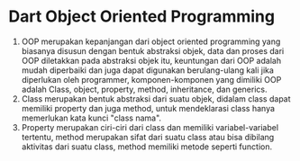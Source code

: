 # Dart Object Oriented Programming

1. OOP merupakan kepanjangan dari object oriented programming yang biasanya disusun dengan bentuk abstraksi objek, data dan proses dari OOP diletakkan pada abstraksi objek itu, keuntungan dari OOP adalah mudah diperbaiki dan juga dapat digunakan berulang-ulang kali jika diperlukan oleh programmer, komponen-komponen yang dimiliki OOP adalah Class, object, property, method, inheritance, dan generics.
2. Class merupakan bentuk abstraksi dari suatu objek, didalam class dapat memiliki property dan juga method, untuk mendeklarasi class hanya memerlukan kata kunci "class nama".
3. Property merupakan ciri-ciri dari class dan memiliki variabel-variabel tertentu, method merupakan sifat dari suatu class atau bisa dibilang aktivitas dari suatu class, method memiliki metode seperti function.

